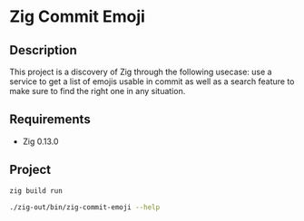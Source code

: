 # Zig Commit Emoji

## Description

This project is a discovery of Zig through the following usecase: use a service to get a list of emojis usable in commit as well as a search feature to make sure to find the right one in any situation.

## Requirements

- Zig 0.13.0

## Project

```bash
zig build run
```

```bash
./zig-out/bin/zig-commit-emoji --help
```
